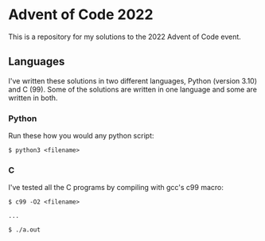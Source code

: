 # Advent of Code 2022

This is a repository for my solutions to the 2022 Advent of Code event.

## Languages

I've written these solutions in two different languages, Python (version 3.10) and C (99). Some of the solutions are written in one language and some are written in both.

### Python

Run these how you would any python script:

```
$ python3 <filename>
```

### C

I've tested all the C programs by compiling with gcc's c99 macro:

```
$ c99 -O2 <filename>

...

$ ./a.out
```

